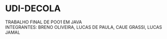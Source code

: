 # UDI-DECOLA
TRABALHO FINAL DE POO1 EM JAVA <br>
INTEGRANTES: 
BRENO OLIVEIRA, LUCAS DE PAULA, CAUE GRASSI, LUCAS JAMAL
